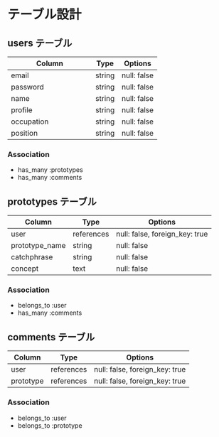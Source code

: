 # テーブル設計

## users テーブル

| Column                  | Type   | Options     |
| ----------------------- | ------ | ------------|
| email                   | string | null: false | 
| password  　　　　　　    | string | null: false |
| name                    | string | null: false |
| profile                 | string | null: false |
| occupation              | string | null: false |
| position                | string | null: false |

### Association

- has_many :prototypes
- has_many :comments


## prototypes テーブル

| Column                  | Type       | Options                        |
| ----------------------- | -----------| ------------------------------ |
| user                    | references | null: false, foreign_key: true |
| prototype_name          | string     | null: false                    | 
| catchphrase             | string     | null: false                    | 
| concept                 | text       | null: false                    | 

### Association

- belongs_to :user
- has_many :comments

## comments テーブル

| Column                  | Type       | Options                        |
| ----------------------- | -----------| ------------------------------ |
| user                    | references | null: false, foreign_key: true |
| prototype               | references | null: false, foreign_key: true |

### Association

- belongs_to :user
- belongs_to :prototype